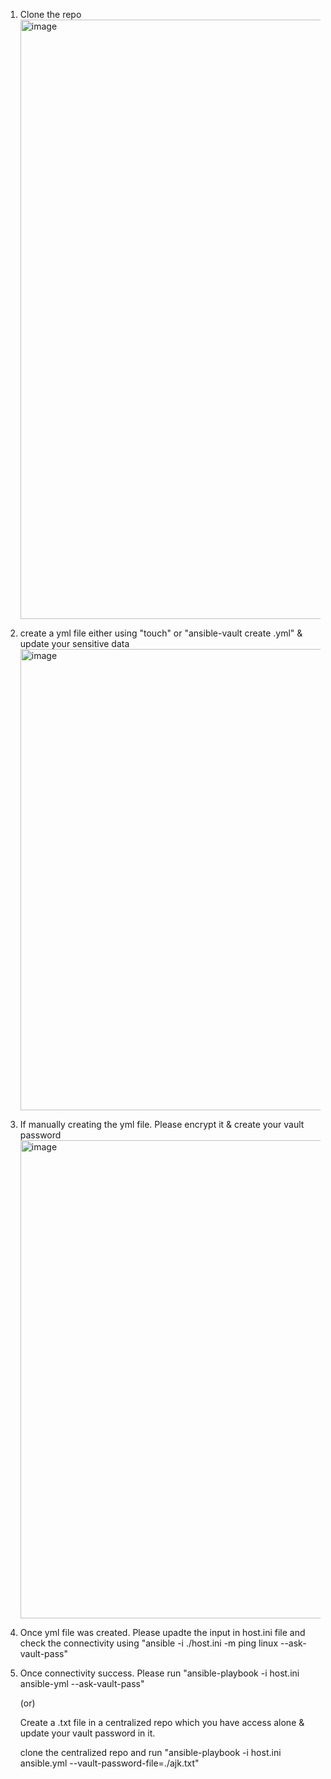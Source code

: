 1. Clone the repo
   <img width="959" alt="image" src="https://github.com/user-attachments/assets/ebf9999c-32e1-4cef-951b-1ba7d587312e" />

2. create a yml file either using "touch" or "ansible-vault create <filename>.yml" & update your sensitive data
   <img width="738" alt="image" src="https://github.com/user-attachments/assets/f19d5f6f-cb82-42f1-8d3b-a79d75aa7ae0" />

3. If manually creating the yml file. Please encrypt it & create your vault password
   <img width="765" alt="image" src="https://github.com/user-attachments/assets/63bd1906-242a-4b2d-8efd-f2061b728e8c" />

4. Once yml file was created. Please upadte the input in host.ini file and check the connectivity using
   "ansible -i ./host.ini -m ping linux --ask-vault-pass"

5. Once connectivity success. Please run "ansible-playbook -i host.ini ansible-yml --ask-vault-pass"

   (or)

   Create a .txt file in a centralized repo which you have access alone & update your vault password in it.
   
   clone the centralized repo and run "ansible-playbook -i host.ini ansible.yml --vault-password-file=./ajk.txt"

